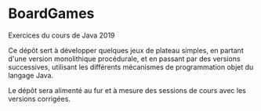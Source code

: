 # BoardGames
Exercices du cours de Java 2019

Ce dépôt sert à développer quelques jeux de plateau simples, en partant d'une version monolithique procédurale, et en passant 
par des versions successives, utilisant les différents mécanismes de programmation objet du langage Java.

Le dépôt sera alimenté au fur et à mesure des sessions de cours avec les versions corrigées.
